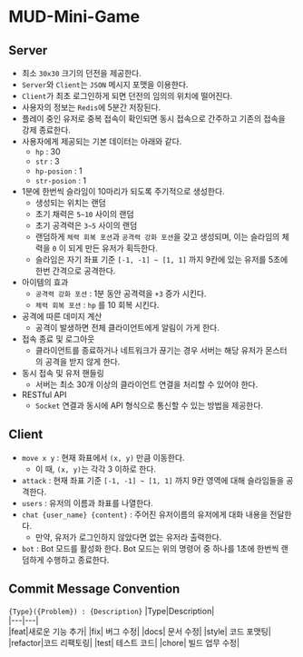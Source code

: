 # MUD-Mini-Game

## Server
 - 최소 `30x30` 크기의 던전을 제공한다. 
 - `Server`와 `Client`는 `JSON` 메시지 포맷을 이용한다.
 - `Client`가 최초 로그인하게 되면 던전의 임의의 위치에 떨어진다. 
 - 사용자의 정보는 `Redis`에 5분간 저장된다. 
 - 플레이 중인 유저로 중복 접속이 확인되면 동시 접속으로 간주하고 기존의 접속을 강제 종료한다.
 - 사용자에게 제공되는 기본 데이터는 아래와 같다.
    - `hp` : 30
    - `str` : 3
    - `hp-posion` : 1
    - `str-posion` : 1
 - 1분에 한번씩 슬라임이 10마리가 되도록 주기적으로 생성한다. 
     - 생성되는 위치는 랜덤
     - 초기 채력은 `5~10` 사이의 랜덤
     - 초기 공격력은 `3~5` 사이의 랜덤
     - 랜덤하게 `체력 회복 포션`과 `공격력 강화 포션`을 갖고 생성되며, 이는 슬라임의 체력을 `0` 이 되게 만든 유저가 획득한다.
     - 슬라임은 자기 좌표 기준 `[-1, -1] ~ [1, 1]` 까지 9칸에 있는 유저를 5초에 한번 간격으로 공격한다.
 - 아이템의 효과
     - `공격력 강화 포션` : 1분 동안 공격력을 `+3` 증가 시킨다.
     - `체력 회복 포션` : `hp` 를 10 회복 시킨다.
 - 공격에 따른 데미지 계산 
     - 공격이 발생하면 전체 클라이언트에게 알림이 가게 한다.
 - 접속 종료 및 로그아웃
     - 클라이언트를 종료하거나 네트워크가 끊기는 경우 서버는 해당 유저가 몬스터의 공격을 받지 않게 한다.
 - 동시 접속 및 유저 핸들링 
     - 서버는 최소 30개 이상의 클라이언트 연결을 처리할 수 있어야 한다.
 - RESTful API 
     - `Socket` 연결과 동시에 API 형식으로 통신할 수 있는 방법을 제공한다. 
## Client 
 - `move x y` : 현재 화표에서 `(x, y)` 만큼 이동한다. 
     - 이 때, `(x, y)`는 각각 3 이하로 한다. 
 - `attack` : 현재 좌표 기준 `[-1, -1] ~ [1, 1]` 까지 9칸 영역에 대해 슬라임들을 공격한다.
 - `users` : 유저의 이름과 좌표를 나열한다. 
 - `chat {user_name} {content}` : 주어진 유저이름의 유저에게 대화 내용을 전달한다.
    - 만약, 유저가 로그인하지 않았다면 없는 유저라 출력한다. 
 - `bot` : Bot 모드를 활성화 한다. Bot 모드는 위의 명령어 중 하나를 1초에 한번씩 랜덤하게 수행하고 종료한다.



## Commit Message Convention 
`{Type}({Problem}) : {Description}`
|Type|Description|  
|---|---|  
|feat|새로운 기능 추가|
|fix| 버그 수정|
|docs| 문서 수정|
|style| 코드 포맷팅|
|refactor|코드 리팩토링| 
|test| 테스트 코드|
|chore| 빌드 업무 수정|
